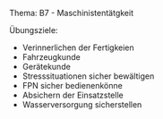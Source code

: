 Thema: B7 - Maschinistentätgkeit

Übungsziele:

- Verinnerlichen der Fertigkeien
- Fahrzeugkunde
- Gerätekunde
- Stresssituationen sicher bewältigen
- FPN sicher bedienenkönne
- Absichern der Einsatzstelle
- Wasserversorgung sicherstellen
